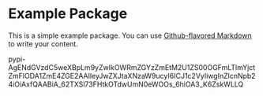 # Example Package

This is a simple example package. You can use
[Github-flavored Markdown](https://guides.github.com/features/mastering-markdown/)
to write your content.


pypi-AgENdGVzdC5weXBpLm9yZwIkOWRmZGYzZmEtM2U1ZS00OGFmLTlmYjctZmFlODA1ZmE4ZGE2AAIleyJwZXJtaXNzaW9ucyI6ICJ1c2VyIiwgInZlcnNpb24iOiAxfQAABiA_62TXSl73FHtkOTdwUmN0eWOOs_6hiOA3_K6ZskWLLQ